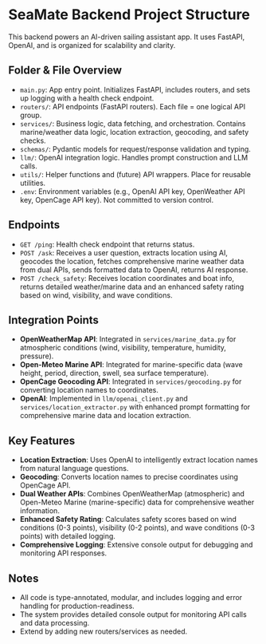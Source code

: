 # SeaMate Backend Project Structure

This backend powers an AI-driven sailing assistant app. It uses FastAPI, OpenAI, and is organized for scalability and clarity.

## Folder & File Overview

- `main.py`: App entry point. Initializes FastAPI, includes routers, and sets up logging with a health check endpoint.
- `routers/`: API endpoints (FastAPI routers). Each file = one logical API group.
- `services/`: Business logic, data fetching, and orchestration. Contains marine/weather data logic, location extraction, geocoding, and safety checks.
- `schemas/`: Pydantic models for request/response validation and typing.
- `llm/`: OpenAI integration logic. Handles prompt construction and LLM calls.
- `utils/`: Helper functions and (future) API wrappers. Place for reusable utilities.
- `.env`: Environment variables (e.g., OpenAI API key, OpenWeather API key, OpenCage API key). Not committed to version control.

## Endpoints

- `GET /ping`: Health check endpoint that returns status.
- `POST /ask`: Receives a user question, extracts location using AI, geocodes the location, fetches comprehensive marine weather data from dual APIs, sends formatted data to OpenAI, returns AI response.
- `POST /check_safety`: Receives location coordinates and boat info, returns detailed weather/marine data and an enhanced safety rating based on wind, visibility, and wave conditions.

## Integration Points

- **OpenWeatherMap API**: Integrated in `services/marine_data.py` for atmospheric conditions (wind, visibility, temperature, humidity, pressure).
- **Open-Meteo Marine API**: Integrated for marine-specific data (wave height, period, direction, swell, sea surface temperature).
- **OpenCage Geocoding API**: Integrated in `services/geocoding.py` for converting location names to coordinates.
- **OpenAI**: Implemented in `llm/openai_client.py` and `services/location_extractor.py` with enhanced prompt formatting for comprehensive marine data and location extraction.

## Key Features

- **Location Extraction**: Uses OpenAI to intelligently extract location names from natural language questions.
- **Geocoding**: Converts location names to precise coordinates using OpenCage API.
- **Dual Weather APIs**: Combines OpenWeatherMap (atmospheric) and Open-Meteo Marine (marine-specific) data for comprehensive weather information.
- **Enhanced Safety Rating**: Calculates safety scores based on wind conditions (0-3 points), visibility (0-2 points), and wave conditions (0-3 points) with detailed logging.
- **Comprehensive Logging**: Extensive console output for debugging and monitoring API responses.

## Notes

- All code is type-annotated, modular, and includes logging and error handling for production-readiness.
- The system provides detailed console output for monitoring API calls and data processing.
- Extend by adding new routers/services as needed.
